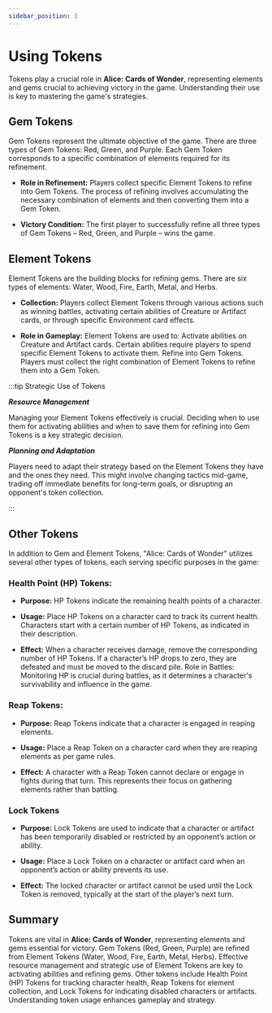 ```yaml
---
sidebar_position: 3
---
```


# Using Tokens

Tokens play a crucial role in **Alice: Cards of Wonder**, representing elements and gems crucial to achieving victory in the game. Understanding their use is key to mastering the game's strategies.

## Gem Tokens

Gem Tokens represent the ultimate objective of the game. There are three types of Gem Tokens: Red, Green, and Purple. Each Gem Token corresponds to a specific combination of elements required for its refinement.

- **Role in Refinement:** Players collect specific Element Tokens to refine into Gem Tokens. The process of refining involves accumulating the necessary combination of elements and then converting them into a Gem Token.

- **Victory Condition:** The first player to successfully refine all three types of Gem Tokens – Red, Green, and Purple – wins the game.

## Element Tokens

Element Tokens are the building blocks for refining gems. There are six types of elements: Water, Wood, Fire, Earth, Metal, and Herbs.

- **Collection:** Players collect Element Tokens through various actions such as winning battles, activating certain abilities of Creature or Artifact cards, or through specific Environment card effects.

- **Role in Gameplay:** Element Tokens are used to:
Activate abilities on Creature and Artifact cards. Certain abilities require players to spend specific Element Tokens to activate them.
Refine into Gem Tokens. Players must collect the right combination of Element Tokens to refine them into a Gem Token.

:::tip Strategic Use of Tokens

***Resource Management***

Managing your Element Tokens effectively is crucial. Deciding when to use them for activating abilities and when to save them for refining into Gem Tokens is a key strategic decision.

***Planning and Adaptation***

Players need to adapt their strategy based on the Element Tokens they have and the ones they need. This might involve changing tactics mid-game, trading off immediate benefits for long-term goals, or disrupting an opponent's token collection.

:::

## Other Tokens

In addition to Gem and Element Tokens, "Alice: Cards of Wonder" utilizes several other types of tokens, each serving specific purposes in the game:

### Health Point (HP) Tokens:
- **Purpose:** HP Tokens indicate the remaining health points of a character.

- **Usage:** Place HP Tokens on a character card to track its current health. Characters start with a certain number of HP Tokens, as indicated in their description.

- **Effect:** When a character receives damage, remove the corresponding number of HP Tokens. If a character’s HP drops to zero, they are defeated and must be moved to the discard pile.
Role in Battles: Monitoring HP is crucial during battles, as it determines a character's survivability and influence in the game.

### Reap Tokens:
- **Purpose:** Reap Tokens indicate that a character is engaged in reaping elements.

- **Usage:** Place a Reap Token on a character card when they are reaping elements as per game rules.

- **Effect:** A character with a Reap Token cannot declare or engage in fights during that turn. This represents their focus on gathering elements rather than battling.

### Lock Tokens
- **Purpose:** Lock Tokens are used to indicate that a character or artifact has been temporarily disabled or restricted by an opponent’s action or ability.

- **Usage:** Place a Lock Token on a character or artifact card when an opponent’s action or ability prevents its use.

- **Effect:** The locked character or artifact cannot be used until the Lock Token is removed, typically at the start of the player’s next turn.

## Summary

Tokens are vital in **Alice: Cards of Wonder**, representing elements and gems essential for victory. Gem Tokens (Red, Green, Purple) are refined from Element Tokens (Water, Wood, Fire, Earth, Metal, Herbs). Effective resource management and strategic use of Element Tokens are key to activating abilities and refining gems. Other tokens include Health Point (HP) Tokens for tracking character health, Reap Tokens for element collection, and Lock Tokens for indicating disabled characters or artifacts. Understanding token usage enhances gameplay and strategy.
